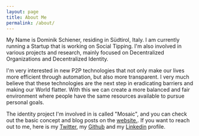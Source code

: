 ```yaml
---
layout: page
title: About Me
permalink: /about/
---
```


My Name is Dominik Schiener, residing in Südtirol, Italy. I am currently running a Startup that is working on Social Tipping. I'm also involved in various projects and research, mainly focused on Decentralized Organizations and Decentralized Identity.

I'm very interested in new P2P technologies that not only make our lives more efficient through automation, but also more transparent. I very much believe that these technologies are the next step in eradicating barriers and making our World flatter. With this we can create a more balanced and fair environment where people have the same resources available to pursue personal goals. 

The identity project I'm involved in is called "Mosaic", and you can check out the basic concept and blog posts on the [website.](http://composui.com). If you want to reach out to me, here is my [Twitter](https://twitter.com/domschiener), my [Github](https://github.com/domschiener) and my [Linkedin](https://linkedin.com/in/schiener) profile.
